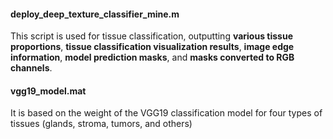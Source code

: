 #### deploy_deep_texture_classifier_mine.m  

This script is used for tissue classification, outputting **various tissue proportions**, **tissue classification visualization results**, **image edge information**, **model prediction masks**, and **masks converted to RGB channels**.

#### vgg19_model.mat 

It is based on the weight of the VGG19 classification model for four types of tissues (glands, stroma, tumors, and others)